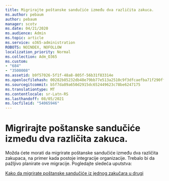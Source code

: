 ```yaml
---
title: Migrirajte poštanske sandučiće između dva različita zakuca.
ms.author: pebaum
author: pebaum
manager: scotv
ms.date: 04/21/2020
ms.audience: Admin
ms.topic: article
ms.service: o365-administration
ROBOTS: NOINDEX, NOFOLLOW
localization_priority: Normal
ms.collection: Adm_O365
ms.custom:
- "684"
- "3500008"
ms.assetid: b9f57026-5f1f-48a8-805f-56b31f83314e
ms.openlocfilehash: 00282b85232db48e79bb77e513a2510c9f3dfcaefba71f290ff9fbfe98b98673
ms.sourcegitcommit: b5f7da89a650d2915dc652449623c78be6247175
ms.translationtype: MT
ms.contentlocale: sr-Latn-RS
ms.lasthandoff: 08/05/2021
ms.locfileid: "54065946"
---
```

# <a name="migrate-mailboxes-between-two-different-tenants"></a>Migrirajte poštanske sandučiće između dva različita zakuca.

Možda ćete morati da migrirate poštanske sandučiće između dva različita zakupaca, na primer kada postoje integracije organizacije. Trebalo bi da pažljivo planirate ove migracije. Pogledajte sledeća uputstva:
  
[Kako da migrirate poštanske sandučiće iz jednog zakučara u drugi](https://docs.microsoft.com/Exchange/mailbox-migration/migrate-mailboxes-across-tenants)
  